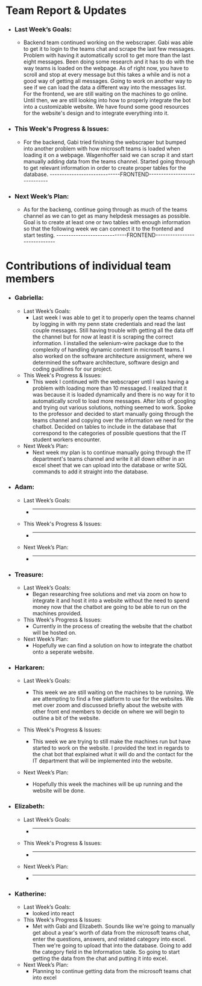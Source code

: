 # Team Report & Updates
  - ### Last Week’s Goals:
      -  Backend team continued working on the webscraper. Gabi was able to get it to login to the teams chat and scrape the last few messages. Problem with having it automatically scroll to get more than the last eight messages. Been doing some research and it has to do with the way teams is loaded on the webpage. As of right now, you have to scroll and stop at every message but this takes a while and is not a good way of getting all messages. Going to work on another way to see if we can load the data a different way into the messages list. For the frontend, we are still waiting on the machines to go online. Until then, we are still looking into how to properly integrate the bot into a customizable website. We have found some good resources for the website's design and to integrate everything into it.
  - ### This Week's Progress & Issues:
      -  For the backend, Gabi tried finishing the webscraper but bumped into another problem with how microsoft teams is loaded when loading it on a webpage. Wagenhoffer said we can scrap it and start manually adding data from the teams channel. Started going through to get relevant information in order to create proper tables for the database. -----------------------------FRONTEND-----------------------------
  - ### Next Week’s Plan:
      -  As for the backeng, continue going through as much of the teams channel as we can to get as many helpdesk messages as possible. Goal is to create at least one or two tables with enough information so that the following week we can connect it to the frontend and start testing.  -----------------------------FRONTEND-----------------------------

# Contributions of individual team members
  - ### Gabriella:
      - Last Week’s Goals:
          -  Last week I was able to get it to properly open the teams channel by logging in with my penn state credentials and read the last couple messages. Still having trouble with getting all the data off the channel but for now at least it is scraping the correct information. I installed the selenium-wire package due to the complexity of handling dynamic content in microsoft teams. I also worked on the software architecture assignment, where we determined the software architecture, software design and coding guidlines for our project.
      - This Week's Progress & Issues:
          -  This week I continued with the webscraper until I was having a problem with loading more than 10 messaged. I realized that it was because it is loaded dynamically and there is no way for it to automatically scroll to load more messages. After lots of googling and trying out various solutions, nothing seemed to work. Spoke to the professor and decided to start manually going through the teams channel and copying over the information we need for the chatbot. Decided on tables to include in the database that correspond to the categories of possible questions that the IT student workers encounter. 
      - Next Week’s Plan:
          -  Next week my plan is to continue manually going through the IT department's teams channel and write it all down either in an excel sheet that we can upload into the database or write SQL commands to add it straight into the database. 
  
  - ### Adam:
      - Last Week’s Goals:
          -  ________________________________________________________________
      - This Week's Progress & Issues:
          -  ________________________________________________________________
      - Next Week’s Plan:
          -  ________________________________________________________________
        
  - ### Treasure:
      - Last Week’s Goals:
          -  Began researching free solutions and met via zoom on how to integrate it and host it into a website without the need to spend money now that the chatbot are going to be able to run on the machines provided.
      - This Week's Progress & Issues:
          -  Currently in the process of creating the website that the chatbot will be hosted on.
      - Next Week’s Plan:
          -  Hopefully we can find a solution on how to integrate the chatbot onto a seperate website.
          
  - ### Harkaren:
      - Last Week’s Goals:
          - This week we are still waiting on the machines to be running. We are attempting to find a free platform to use for the websites. We met over zoom and discussed briefly about the website with other front end members to decide on where we will begin to outline a bit of the website.
     
      - This Week's Progress & Issues:
          -  This week we are trying to still make the machines run but have started to work on the website. I provided the text in regards to the chat bot that explained what it will do and the contact for the IT department that will be implemented into the website.    
      
      - Next Week’s Plan:
          -  Hopefully this week the machines will be up running and the website will be done. 
        
  - ### Elizabeth:
      - Last Week’s Goals:
          -  ________________________________________________________________
      - This Week's Progress & Issues:
          -  ________________________________________________________________
      - Next Week’s Plan:
          -  ________________________________________________________________
        
  - ### Katherine:
      - Last Week’s Goals:
          -  looked into react 
      - This Week's Progress & Issues:
          -  Met with Gabi and Elizabeth. Sounds like we're going to manually get about a year's worth of data from the microsoft teams chat, enter the questions, answers, and related category into excel. Then we're going to upload that into the database. Going to add the category field in the Information table. So going to start getting the data from the chat and putting it into excel.
      - Next Week’s Plan:
          -  Planning to continue getting data from the microsoft teams chat into excel
